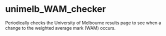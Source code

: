 # unimelb_WAM_checker

Periodically checks the University of Melbourne results page to see when a change to the weighted average mark (WAM) occurs.
